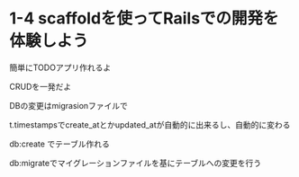 # 1-4 scaffoldを使ってRailsでの開発を体験しよう

簡単にTODOアプリ作れるよ

CRUDを一発だよ

DBの変更はmigrasionファイルで

t.timestampsでcreate_atとかupdated_atが自動的に出来るし、自動的に変わる

db:create でテーブル作れる

db:migrateでマイグレーションファイルを基にテーブルへの変更を行う



